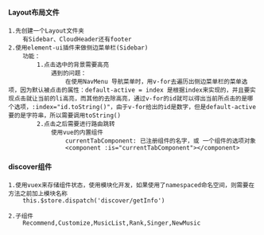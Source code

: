 #### Layout布局文件
    1.先创建一个Layout文件夹
        有Sidebar、CloudHeader还有footer
    2.使用element-ui插件来做侧边菜单栏(Sidebar)
        功能：
            1.点击选中的背景需要高亮
                遇到的问题：
                    在使用NavMenu 导航菜单时，用v-for去遍历出侧边菜单栏的菜单选项，因为默认被点击的属性：default-active = index 是根据index来实现的，并且要实现点击就让当前的li高亮，而其他的去除高亮，通过v-for的id就可以得出当前所点击的是哪个选项，:index="id.toString()"，由于v-for给出的id是数字，但是default-active要的是字符串，所以需要调用toString()
            2.点击之后需要进行路由跳转
                使用vue的内置组件
                    currentTabComponent: 已注册组件的名字，或 一个组件的选项对象
                    <component :is="currentTabComponent"></component>

#### discover组件
    1.使用vuex来存储组件状态，使用模块化开发，如果使用了namespaced命名空间，则需要在方法之前加上模块名称
        this.$store.dispatch('discover/getInfo')
    
    2.子组件
        Recommend,Customize,MusicList,Rank,Singer,NewMusic
